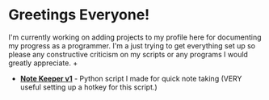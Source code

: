 # Greetings Everyone!

I'm currently working on adding projects to my profile here for documenting my progress as a programmer.  I'm a just trying to get everything set up so please any constructive criticism on my scripts or any programs I would greatly appreciate. 
+
* [**Note Keeper v1**](https://github.com/Kolt-R/Projects/blob/master/Note%20Keeper%20v1.py) - Python script I made for quick note taking (VERY useful setting up a hotkey for this script.)
